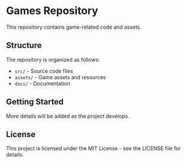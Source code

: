 # Games Repository

This repository contains game-related code and assets.

## Structure

The repository is organized as follows:
- `src/` - Source code files
- `assets/` - Game assets and resources
- `docs/` - Documentation

## Getting Started

More details will be added as the project develops.

## License

This project is licensed under the MIT License - see the LICENSE file for details. 
